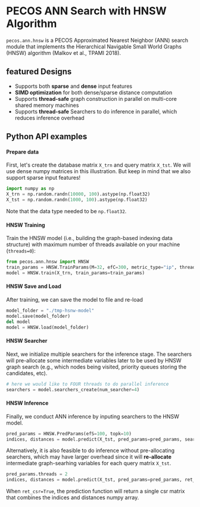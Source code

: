 # PECOS ANN Search with HNSW Algorithm

`pecos.ann.hnsw` is a PECOS Approximated Nearest Neighbor (ANN) search module that implements the Hierarchical Navigable Small World Graphs (HNSW) algorithm (Malkov et al., TPAMI 2018).

## featured Designs
* Supports both **sparse** and **dense** input features
* **SIMD optimization** for both dense/sparse distance computation
* Supports **thread-safe** graph construction in parallel on multi-core shared memory machines
* Supports **thread-safe** Searchers to do inference in parallel, which reduces inference overhead

## Python API examples

#### Prepare data
First, let's create the database matrix `X_trn` and query matrix `X_tst`. We will use dense numpy matrices in this illustration. But keep in mind that we also support sparse input features!
```python
import numpy as np
X_trn = np.random.randn(10000, 100).astype(np.float32)
X_tst = np.random.randn(1000, 100).astype(np.float32)
```
Note that the data type needed to be `np.float32`.   

#### HNSW Training
Train the HNSW model (i.e., building the graph-based indexing data structure) with maximum number of threads available on your machine (`threads=0`):
```python
from pecos.ann.hnsw import HNSW
train_params = HNSW.TrainParams(M=32, efC=300, metric_type="ip", threads=-1)
model = HNSW.train(X_trn, train_params=train_params)
```

#### HNSW Save and Load
After training, we can save the model to file and re-load
```python
model_folder = "./tmp-hsnw-model"
model.save(model_folder)
del model
model = HNSW.load(model_folder)
```

#### HNSW Searcher
Next, we initialize multiple searchers for the inference stage. The searchers will pre-allocate some intermediate variables later to be used by HNSW graph search (e.g., which nodes being visited, priority queues storing the candidates, etc).
``` python
# here we would like to FOUR threads to do parallel inference
searchers = model.searchers_create(num_searcher=4)
```

#### HNSW Inference
Finally, we conduct ANN inference by inputing searchers to the HNSW model.
```python
pred_params = HNSW.PredParams(efS=100, topk=10)
indices, distances = model.predict(X_tst, pred_params=pred_params, searchers=searchers, ret_csr=False)
```
Alternatively, it is also feasible to do inference without pre-allocating searchers, which may have larger overhead since it will **re-allocate** intermediate graph-searhing variables for each query matrix `X_tst`.
```python
pred_params.threads = 2
indices, distances = model.predict(X_tst, pred_params=pred_params, ret_csr=False)
```
When `ret_csr=True`, the prediction function will return a single csr matrix that combines the indices and distances numpy array.
